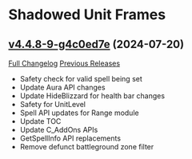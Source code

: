 # Shadowed Unit Frames

## [v4.4.8-9-g4c0ed7e](https://github.com/Nevcairiel/ShadowedUnitFrames/tree/4c0ed7e0713aa4242ce9daa281764b0fc9db3916) (2024-07-20)
[Full Changelog](https://github.com/Nevcairiel/ShadowedUnitFrames/compare/v4.4.8...4c0ed7e0713aa4242ce9daa281764b0fc9db3916) [Previous Releases](https://github.com/Nevcairiel/ShadowedUnitFrames/releases)

- Safety check for valid spell being set  
- Update Aura API changes  
- Update HideBlizzard for health bar changes  
- Safety for UnitLevel  
- Spell API updates for Range module  
- Update TOC  
- Update C\_AddOns APIs  
- GetSpellInfo API replacements  
- Remove defunct battleground zone filter  
